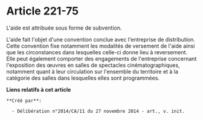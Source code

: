 # Article 221-75

L'aide est attribuée sous forme de subvention. 

L'aide fait l'objet d'une convention conclue avec l'entreprise de distribution. Cette convention fixe notamment les modalités
de versement de l'aide ainsi que les circonstances dans lesquelles celle-ci donne lieu à reversement. Elle peut également
comporter des engagements de l'entreprise concernant l'exposition des œuvres en salles de spectacles cinématographiques,
notamment quant à leur circulation sur l'ensemble du territoire et à la catégorie des salles dans lesquelles elles sont
programmées.

**Liens relatifs à cet article**

	**Créé par**:

	  - Délibération n°2014/CA/11 du 27 novembre 2014 - art., v. init.
